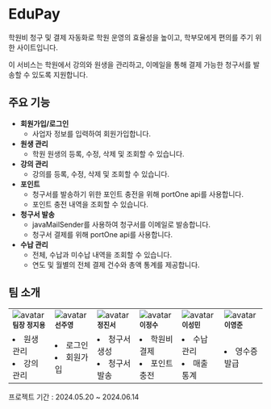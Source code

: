 # EduPay

학원비 청구 및 결제 자동화로 학원 운영의 효율성을 높이고, 학부모에게 편의를 주기 위한 사이트입니다.

이 서비스는 학원에서 강의와 원생을 관리하고, 이메일을 통해 결제 가능한 청구서를 발송할 수 있도록 지원합니다.

## 주요 기능
- **회원가입/로그인**
  - 사업자 정보를 입력하여 회원가입합니다.
- **원생 관리** 
  - 학원 원생의 등록, 수정, 삭제 및 조회할 수 있습니다.
- **강의 관리**
  - 강의를 등록, 수정, 삭제 및 조회할 수 있습니다.
- **포인트**
  - 청구서를 발송하기 위한 포인트 충전을 위해 portOne api를 사용합니다.
  - 포인트 충전 내역을 조회할 수 있습니다.
- **청구서 발송**
  - javaMailSender를 사용하여 청구서를 이메일로 발송합니다.
  - 청구서 결제를 위해 portOne api를 사용합니다.
- **수납 관리**
  - 전체, 수납과 미수납 내역을 조회할 수 있습니다.
  - 연도 및 월별의 전체 결제 건수와 총액 통계를 제공합니다.

## 팀 소개
<style>
  td {
    width: 15%;
  }
</style>

<table>
  <tr> 
    <td><img src="https://api.dicebear.com/9.x/rings/svg?seed=Missy" alt="avatar" /><br /><sub><b>팀장 정지용</b></sub><br /></td>
    <td><img src="https://api.dicebear.com/9.x/rings/svg?seed=Cleo" alt="avatar" /><br /><sub><b>선주영</b></sub><br /></td>      
    <td><img src="https://api.dicebear.com/9.x/rings/svg?seed=Lola" alt="avatar" /><br /><sub><b>정진서</b></sub><br /></td>     
    <td><img src="https://api.dicebear.com/9.x/rings/svg?seed=Jasper" alt="avatar" /><br /><sub><b>이정수</b></sub><br /></td>     
    <td><img src="https://api.dicebear.com/9.x/rings/svg?seed=Abby" alt="avatar" /><br /><sub><b>이성민</b></sub><br /></td>     
    <td><img src="https://api.dicebear.com/9.x/rings/svg?seed=Garfield" alt="avatar" /><br /><sub><b>이영준</b></sub><br /></td>     
  </tr>
  <tr>  
    <td>
        <li>원생 관리</li>
        <li>강의 관리</li>
    </td>  
    <td>
        <li>로그인</li>
        <li>회원가입</li>
    </td>
    <td>
        <li>청구서 생성</li>
        <li>청구서 발송</li>
    </td>
    <td>
        <li>학원비 결제</li>
        <li>포인트 충전</li>
    </td>
    <td>
        <li>수납 관리</li>
        <li>매출 통계</li>
    </td>
    <td>
        <li>영수증 발급</li>
    </td>
  </tr>
</table>
프로젝트 기간 : 2024.05.20 ~ 2024.06.14
